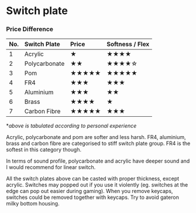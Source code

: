 # Switch plate

### Price Difference
| No. | Switch Plate | Price | Softness / Flex |
|:-|:-|:-|:-|
| 1 | Acrylic | ★         | ★★★★ |
| 2 | Polycarbonate |★★    |★★★★☆ |
| 3 | Pom | ★★★★★            | ★★★★★ |
| 4 | FR4 |★★★              | ★★★|
| 5 | Aluminium |★★★       |  ★★|
| 6 | Brass |★★★★           |★|
| 7 | Carbon Fibre |★★★★★     |★★★|

**above is tabulated according to personal experience*

Acrylic, polycarbonate and pom are softer and less harsh. 
FR4, aluminium, brass and carbon fibre are categorised to stiff switch plate group. FR4 is the softest in this category though. 

In terms of sound profile, polycarbonate and acrylic have deeper sound and I would recommend for linear switch. 

All the switch plates above can be casted with proper thickness, except acrylic. Switches may popped out if you use it violently (eg. switches at the edge can pop out easier during gaming). When you remove keycaps, switches could be removed together with keycaps. Try to avoid gateron milky bottom housing. 
